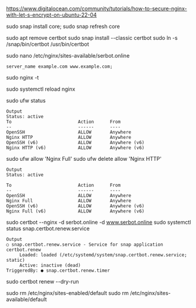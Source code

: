 https://www.digitalocean.com/community/tutorials/how-to-secure-nginx-with-let-s-encrypt-on-ubuntu-22-04

sudo snap install core; sudo snap refresh core

sudo apt remove certbot
sudo snap install --classic certbot
sudo ln -s /snap/bin/certbot /usr/bin/certbot

sudo nano /etc/nginx/sites-available/serbot.online
```
server_name example.com www.example.com;
```

sudo nginx -t

sudo systemctl reload nginx

sudo ufw status
```
Output
Status: active
To                         Action      From
--                         ------      ----
OpenSSH                    ALLOW       Anywhere                  
Nginx HTTP                 ALLOW       Anywhere                  
OpenSSH (v6)               ALLOW       Anywhere (v6)             
Nginx HTTP (v6)            ALLOW       Anywhere (v6)
```

sudo ufw allow 'Nginx Full'
sudo ufw delete allow 'Nginx HTTP'
```
Output
Status: active

To                         Action      From
--                         ------      ----
OpenSSH                    ALLOW       Anywhere
Nginx Full                 ALLOW       Anywhere
OpenSSH (v6)               ALLOW       Anywhere (v6)
Nginx Full (v6)            ALLOW       Anywhere (v6)
```
sudo certbot --nginx -d serbot.online -d www.serbot.online
sudo systemctl status snap.certbot.renew.service
```
Output
○ snap.certbot.renew.service - Service for snap application certbot.renew
     Loaded: loaded (/etc/systemd/system/snap.certbot.renew.service; static)
     Active: inactive (dead)
TriggeredBy: ● snap.certbot.renew.timer
```
sudo certbot renew --dry-run

sudo rm /etc/nginx/sites-enabled/default
sudo rm /etc/nginx/sites-available/default



